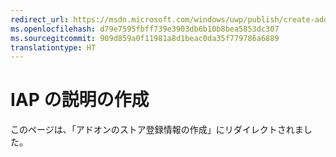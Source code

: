 ```yaml
---
redirect_url: https://msdn.microsoft.com/windows/uwp/publish/create-add-on-store-listings
ms.openlocfilehash: d79e7595fbff739e3903db6b10b8bea5853dc307
ms.sourcegitcommit: 909d859a0f11981a8d1beac0da35f779786a6889
translationtype: HT
---
```

# <a name="create-iap-descriptions"></a>IAP の説明の作成

このページは、「アドオンのストア登録情報の作成」にリダイレクトされました。